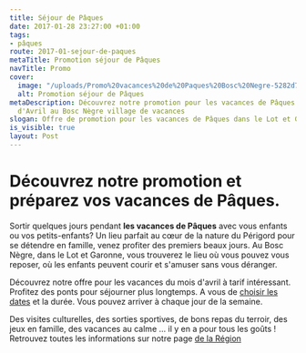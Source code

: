 ```yaml
---
title: Séjour de Pâques
date: 2017-01-28 23:27:00 +01:00
tags:
- pâques
route: 2017-01-sejour-de-paques
metaTitle: Promotion séjour de Pâques
navTitle: Promo
cover:
  image: "/uploads/Promo%20vacances%20de%20Paques%20Bosc%20Negre-5282d7.png"
  alt: Promotion séjour de Pâques
metaDescription: Découvrez notre promotion pour les vacances de Pâques tous le mois
  d'Avril au Bosc Nègre village de vacances
slogan: Offre de promotion pour les vacances de Pâques dans le Lot et Garonne
is_visible: true
layout: Post
---
```


# Découvrez notre promotion et préparez vos vacances de Pâques.

Sortir quelques jours pendant **les vacances de Pâques** avec vous enfants ou vos petits-enfants? 
Un lieu parfait au cœur de la nature du Périgord pour se détendre en famille, venez profiter des premiers beaux jours.
Au Bosc Nègre, dans le Lot et Garonne, vous trouverez le lieu où vous pouvez vous reposer, où les enfants peuvent courir et s'amuser sans vous déranger. 

Découvrez notre offre pour les vacances du mois d'avril à tarif intéressant. Profitez des ponts pour séjourner plus longtemps. A vous de [choisir les dates](https://premium.secureholiday.net/fr/14230/result?arrivalDate=01/04/2017&departureDate=08/04/2017&productType=L) et la durée. Vous pouvez arriver à chaque jour de la semaine. 

Des visites culturelles, des sorties sportives, de bons repas du terroir, des jeux en famille, des vacances au calme ... il y en a pour tous les goûts ! Retrouvez toutes les informations sur notre page [de la Région](/region/) 

